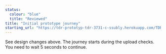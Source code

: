 ```yaml
---
status:
  colour: "blue"
  title: "Reviewed"
title: "Initial prototype journey"
starting_url: "https://tdr-prototyp-tdr-3731-c-ssubly.herokuapp.com/TDR-3731/upload-checks"
---
```


See design changes above. The journey starts during the upload checks. You need to wait 5 seconds to continue.

